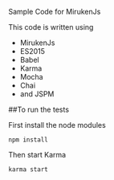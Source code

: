 Sample Code for MirukenJs

This code is written using

- MirukenJs
- ES2015 
- Babel 
- Karma 
- Mocha
- Chai
- and JSPM 

##To run the tests

First install the node modules

	npm install

Then start Karma
	
	karma start
